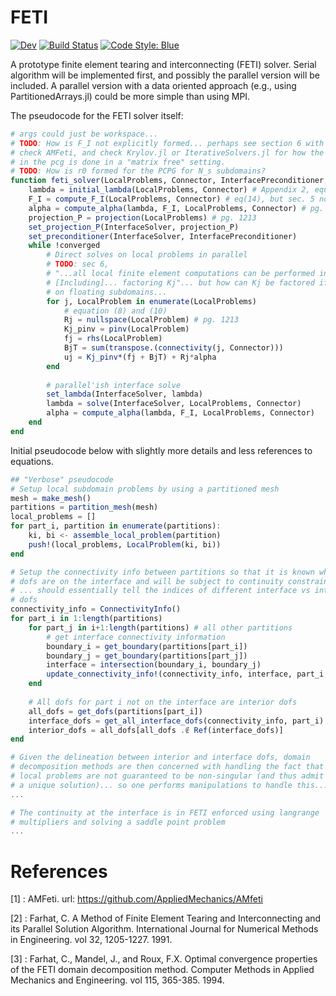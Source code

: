 # FETI

<!---[![Stable](https://img.shields.io/badge/docs-stable-blue.svg)](https://jfdev001.github.io/FETI.jl/stable/)--->
[![Dev](https://img.shields.io/badge/docs-dev-blue.svg)](https://jfdev001.github.io/FETI.jl/dev/)
[![Build Status](https://github.com/jfdev001/FETI.jl/actions/workflows/CI.yml/badge.svg?branch=main)](https://github.com/jfdev001/FETI.jl/actions/workflows/CI.yml?query=branch%3Amain)
[![Code Style: Blue](https://img.shields.io/badge/code%20style-blue-4495d1.svg)](https://github.com/invenia/BlueStyle)

A prototype finite element tearing and interconnecting (FETI) solver. Serial algorithm will be implemented first, and possibly the parallel version will be included. A parallel version with a data oriented approach (e.g., using PartitionedArrays.jl) could be more simple than using MPI.

The pseudocode for the FETI solver itself:

```julia
# args could just be workspace...
# TODO: How is F_I not explicitly formed... perhaps see section 6 with parallel solve,
# check AMFeti, and check Krylov.jl or IterativeSolvers.jl for how the A*s operation in 
# in the pcg is done in a "matrix free" setting.
# TODO: How is r0 formed for the PCPG for N_s subdomains? 
function feti_solver(LocalProblems, Connector, InterfacePreconditioner, InterfaceSolver)
    lambda = initial_lambda(LocalProblems, Connector) # Appendix 2, equation (37)
    F_I = compute_F_I(LocalProblems, Connector) # eq(14), but sec. 5 not explicit assembled
    alpha = compute_alpha(lambda, F_I, LocalProblems, Connector) # pg. 1213
    projection_P = projection(LocalProblems) # pg. 1213
    set_projection_P(InterfaceSolver, projection_P)
    set_preconditioner(InterfaceSolver, InterfacePreconditioner)
    while !converged 
        # Direct solves on local problems in parallel
        # TODO: sec 6, 
        # "...all local finite element computations can be performed in parallel. 
        # [Including]... factoring Kj"... but how can Kj be factored if it is singular
        # on floating subdomains...
        for j, LocalProblem in enumerate(LocalProblems)
            # equation (8) and (10)
            Rj = nullspace(LocalProblem) # pg. 1213
            Kj_pinv = pinv(LocalProblem)
            fj = rhs(LocalProblem)
            BjT = sum(transpose.(connectivity(j, Connector)))
            uj = Kj_pinv*(fj + BjT) + Rj*alpha
        end
    
        # parallel'ish interface solve
        set_lambda(InterfaceSolver, lambda)
        lambda = solve(InterfaceSolver, LocalProblems, Connector) 
        alpha = compute_alpha(lambda, F_I, LocalProblems, Connector)
    end 
end 
```

Initial pseudocode below with slightly more details and less references to equations.

```julia
## "Verbose" pseudocode
# Setup local subdomain problems by using a partitioned mesh 
mesh = make_mesh()
partitions = partition_mesh(mesh) 
local_problems = []
for part_i, partition in enumerate(partitions): 
    ki, bi <- assemble_local_problem(partition)
    push!(local_problems, LocalProblem(ki, bi))
end 

# Setup the connectivity info between partitions so that it is known which
# dofs are on the interface and will be subject to continuity constraints 
# ... should essentially tell the indices of different interface vs interior 
# dofs   
connectivity_info = ConnectivityInfo()
for part_i in 1:length(partitions)
    for part_j in i+1:length(partitions) # all other partitions
        # get interface connectivity information 
        boundary_i = get_boundary(partitions[part_i])
        boundary_j = get_boundary(partitions[part_j])
        interface = intersection(boundary_i, boundary_j)
        update_connectivity_info!(connectivity_info, interface, part_i, part_j)
    end 
 
    # All dofs for part i not on the interface are interior dofs    
    all_dofs = get_dofs(partitions[part_i])
    interface_dofs = get_all_interface_dofs(connectivity_info, part_i)
    interior_dofs = all_dofs[all_dofs .∉ Ref(interface_dofs)]
end

# Given the delineation between interior and interface dofs, domain 
# decomposition methods are then concerned with handling the fact that
# local problems are not guaranteed to be non-singular (and thus admit 
# a unique solution)... so one performs manipulations to handle this...
...

# The continuity at the interface is in FETI enforced using langrange
# multipliers and solving a saddle point problem
... 
```

# References

[1] : AMFeti. url: https://github.com/AppliedMechanics/AMfeti

[2] : Farhat, C. A Method of Finite Element Tearing and Interconnecting and its 
Parallel Solution Algorithm. International Journal for Numerical Methods in
Engineering. vol 32, 1205-1227. 1991. 

[3] : Farhat, C., Mandel, J., and Roux, F.X. Optimal convergence properties of 
the FETI domain decomposition method. Computer Methods in Applied Mechanics and
Engineering. vol 115, 365-385. 1994.
